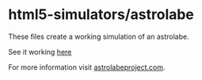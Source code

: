 # html5-simulators/astrolabe
These files create a working simulation of an astrolabe. 

See it working [here](http://www.astrolabeproject.com/sim/astrolabe/sim.html)

For more information visit [astrolabeproject.com](http://astrolabeproject.com). 